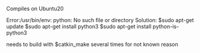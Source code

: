 Compiles on Ubuntu20

Error:/usr/bin/env: python: No such file or directory
Solution:
  $sudo apt-get update
  $sudo apt-get install python3
  $sudo apt-get install python-is-python3

needs to build with $catkin_make several times for not known reason

